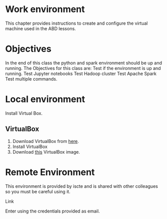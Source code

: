 # Work environment

This chapter provides instructions to create and configure the virtual machine used in the ABD lessons.

# Objectives
In the end of this class the python and spark environment 
should be up and running.
 The Objectives for this class are:
    Test if the environment is up and running.
    Test Jupyter notebooks
    Test Hadoop cluster
    Test Apache Spark
    Test multiple commands.
    
# Local environment

Install Virtual Box.


## VirtualBox
1. Download VirtualBox from [here](https://www.virtualbox.org/wiki/Downloads).
2. Install VirtualBox
3. Download [this](https://downloads.cloudera.com/demo_vm/virtualbox/cloudera-quickstart-vm-5.4.2-0-virtualbox.zip) VirtualBox image.


# Remote Environment

This environment is provided by iscte and is shared with other
colleagues so you must be careful using it.

Link

Enter using the credentials provided as email. 

